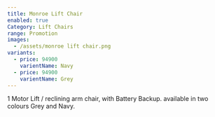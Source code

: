 ```yaml
---
title: Monroe Lift Chair
enabled: true
Category: Lift Chairs
range: Promotion
images:
  - /assets/monroe lift chair.png
variants:
  - price: 94900
    varientName: Navy
  - price: 94900
    varientName: Grey
---
```


1 Motor Lift / reclining arm chair, with Battery Backup. available in two colours Grey and Navy.